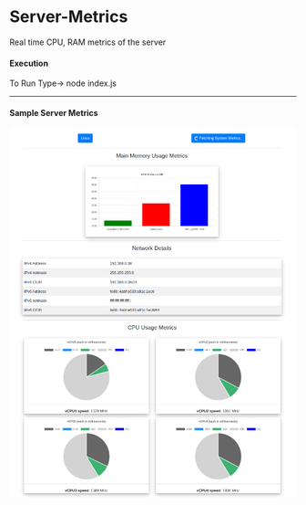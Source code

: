 # Server-Metrics
Real time CPU, RAM metrics of the server 

<h4>Execution</h4>
<p>To Run Type->  node index.js</p>
<hr>

<h4> Sample Server Metrics </h4>
<div>
<img src="ram-metrics.png" width="max-width"/>
<img src="cpu-metrics.png" width="max-width"/>
</div>
